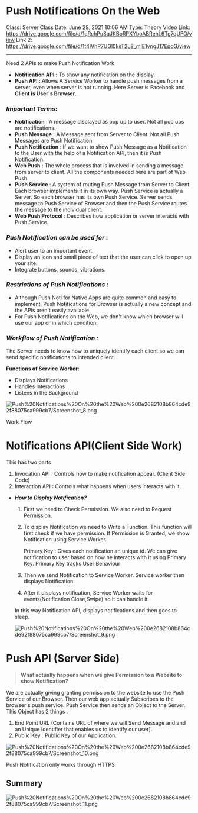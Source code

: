 # Push Notifications On the Web

Class: Server
Class Date: June 28, 2021 10:06 AM
Type: Theory
Video Link: https://drive.google.com/file/d/1qRchPuSqJKBoRPXYboABRehL6Tg7qUFQ/view
Link 2: https://drive.google.com/file/d/1t4IVhP7UGl0ksT2L8_mlE1vngJ17EpoG/view

------

Need 2 APIs to make Push Notification Work

- **Notification API :**  To show any notification on the display.
- **Push API :**  Allows A Service Worker to handle push messages from a server, even when server is not running. Here Server is Facebook and **Client is User's Browser.**

### *Important Terms*:

- **Notification** : A message displayed as pop up to user. Not all pop ups are notifications.
- **Push Message** : A Message sent from Server to Client. Not all Push Messages are Push Notification
- **Push Notification** : If we want to show Push Message as a Notification to the User with the help of a Notification API, then it is Push Notification.
- **Web Push** : The whole process that is involved in sending a message from server to client. All the components needed here are part of Web Push.
- **Push Service** : A system of routing Push Message from Server to Client. Each browser implements it in its own way. Push Service is actually a Server. So each browser has its own Push Service. Server sends message to Push Service of Browser and then the Push Service routes the message to the individual client.
- **Web Push Protocol** : Describes how application or server interacts with Push Service.

   

### *Push Notification can be used for* :

- Alert user to an important event.
- Display an icon and small piece of text that the user can click to open up your site.
- Integrate buttons, sounds, vibrations.

### *Restrictions of Push Notifications :*

- Although Push Noti for Native Apps are quite common and easy to implement, Push Notifications for Browser is actually a new concept and the APIs aren't easily available
- For Push Notifications on the Web, we don't know which browser will use our app or in which condition.

### *Workflow of Push Notification :*

The Server needs to know how to uniquely identify each client so we can send specific      notifications to intended client.

**Functions of Service Worker:**

- Displays Notifications
- Handles Interactions
- Listens in the Background

![Push%20Notifications%20On%20the%20Web%200e2682108b864cde92f88075ca999cb7/Screenshot_8.png](Push%20Notifications%20On%20the%20Web%200e2682108b864cde92f88075ca999cb7/Screenshot_8.png)

Work Flow

# Notifications API(Client Side Work)

   This has two parts

1. Invocation API : Controls how to make notification appear. (Client Side Code)
2. Interaction API : Controls what happens when users interacts with it.

- ***How to Display Notification?***
    1. First we need to Check Permission. We also need to Request Permission.
    2. To display Notification we need to Write a Function. This function will first check if we have permission. If Permission is Granted, we show Notification using Service Worker.

        Primary Key : Gives each notification an unique id. We can give notification to user based on how he interacts with it using Primary Key. Primary Key tracks User Behaviour

    3. Then we send Notification to Service Worker. Service worker then displays Notification.

    4. After it displays notification, Service Worker waits for events(Notification Close,Swipe) so it can handle it.

    In this way Notification API, displays notifications and then goes to sleep.

    ![Push%20Notifications%20On%20the%20Web%200e2682108b864cde92f88075ca999cb7/Screenshot_9.png](Push%20Notifications%20On%20the%20Web%200e2682108b864cde92f88075ca999cb7/Screenshot_9.png)

# Push API (Server Side)

> **What actually happens when we give Permission to a Website to show Notification?**

We are actually giving granting permission to the website to use the Push Service of our Browser. Then our web app actually Subscribes to the browser's push service. Push Service then sends an Object to the Server. This Object has 2 things .

1. End Point URL (Contains URL of where we will Send Message and and an Unique Identifier that enables us to identify our user).
2. Public Key :  Public Key of our Application.

![Push%20Notifications%20On%20the%20Web%200e2682108b864cde92f88075ca999cb7/Screenshot_10.png](Push%20Notifications%20On%20the%20Web%200e2682108b864cde92f88075ca999cb7/Screenshot_10.png)

                                                                             

Push Notification only works through HTTPS

## Summary

![Push%20Notifications%20On%20the%20Web%200e2682108b864cde92f88075ca999cb7/Screenshot_11.png](Push%20Notifications%20On%20the%20Web%200e2682108b864cde92f88075ca999cb7/Screenshot_11.png)
